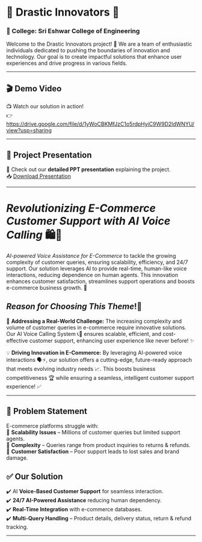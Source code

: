 # 🌟 Drastic Innovators 🌟

### 🏫 College: Sri Eshwar College of Engineering

Welcome to the Drastic Innovators project! 🚀 We are a team of enthusiastic individuals dedicated to pushing the boundaries of innovation and technology. Our goal is to create impactful solutions that enhance user experiences and drive progress in various fields. 

---

## 🎬 Demo Video
📺 Watch our solution in action!  
👉 https://drive.google.com/file/d/1yWoCBKMfJzC1o5rdpHyiC9W9D2ldWNYU/view?usp=sharing 

---

## 📄 Project Presentation
📢 Check out our **detailed PPT presentation** explaining the project.  
📥 [Download Presentation](https://drive.google.com/file/d/1zDygnpZTdAVJeuFqYkor8j8hgI__Lpna/view?usp=sharing)

---

# *Revolutionizing E-Commerce Customer Support with AI Voice Calling* 🛍️📱

*AI-powered Voice Assistance for E-Commerce* to tackle the growing complexity of customer queries, ensuring scalability, efficiency, and 24/7 support. Our solution leverages AI to provide real-time, human-like voice interactions, reducing dependence on human agents. This innovation enhances customer satisfaction, streamlines support operations and boosts e-commerce business growth. 🚀

## *Reason for Choosing This Theme*!🤔

🚀 **Addressing a Real-World Challenge:** The increasing complexity and volume of customer queries in e-commerce require innovative solutions. Our AI Voice Calling System 📞🤖 ensures scalable, efficient, and cost-effective customer support, enhancing user experience like never before! ✨

💡 **Driving Innovation in E-Commerce:** By leveraging AI-powered voice interactions 🗣️⚡, our solution offers a cutting-edge, future-ready approach that meets evolving industry needs 📈. This boosts business competitiveness 🏆 while ensuring a seamless, intelligent customer support experience! ✅

---

## 📌 Problem Statement
E-commerce platforms struggle with:  
🔴 **Scalability Issues** – Millions of customer queries but limited support agents.  
🔴 **Complexity** – Queries range from product inquiries to returns & refunds.  
🔴 **Customer Satisfaction** – Poor support leads to lost sales and brand damage.  

## ✅ Our Solution
✔️ AI **Voice-Based Customer Support** for seamless interaction.  
✔️ **24/7 AI-Powered Assistance** reducing human dependency.  
✔️ **Real-Time Integration** with e-commerce databases.  
✔️ **Multi-Query Handling** – Product details, delivery status, return & refund tracking.  

---


